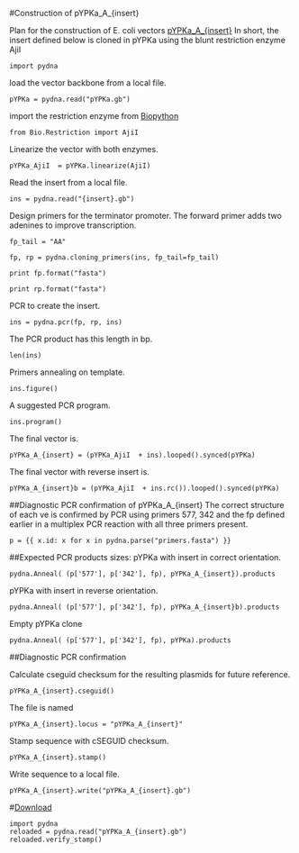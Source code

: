 #Construction of pYPKa_A_{insert}

Plan for the construction of E. coli vectors [pYPKa_A_{insert}](pYPKa_A_{insert}.gb)
In short, the insert defined below is cloned in pYPKa using the blunt restriction enzyme AjiI

	import pydna

load the vector backbone from a local file.

	pYPKa = pydna.read("pYPKa.gb")

import the restriction enzyme from [Biopython](http://biopython.org/wiki/Main_Page)

	from Bio.Restriction import AjiI

Linearize the vector with both enzymes.

	pYPKa_AjiI  = pYPKa.linearize(AjiI)

Read the insert from a local file.

	ins = pydna.read("{insert}.gb")

Design primers for the terminator promoter. The forward primer adds two adenines to improve
transcription.

	fp_tail = "AA"

	fp, rp = pydna.cloning_primers(ins, fp_tail=fp_tail)

	print fp.format("fasta")

	print rp.format("fasta")

PCR to create the insert.

	ins = pydna.pcr(fp, rp, ins)

The PCR product has this length in bp.

	len(ins)

Primers annealing on template.

	ins.figure()

A suggested PCR program.

	ins.program()

The final vector is.

	pYPKa_A_{insert} = (pYPKa_AjiI  + ins).looped().synced(pYPKa)

The final vector with reverse insert is.

	pYPKa_A_{insert}b = (pYPKa_AjiI  + ins.rc()).looped().synced(pYPKa)

##Diagnostic PCR confirmation of pYPKa_A_{insert}
The correct structure of each ve is confirmed by 
PCR using primers 577, 342 and the fp defined earlier 
in a multiplex PCR reaction with all three primers present.

	p = {{ x.id: x for x in pydna.parse("primers.fasta") }}

##Expected PCR products sizes:
pYPKa with insert in correct orientation.

    pydna.Anneal( (p['577'], p['342'], fp), pYPKa_A_{insert}).products

pYPKa with insert in reverse orientation.

    pydna.Anneal( (p['577'], p['342'], fp), pYPKa_A_{insert}b).products

Empty pYPKa clone

    pydna.Anneal( (p['577'], p['342'], fp), pYPKa).products

##Diagnostic PCR confirmation 

Calculate cseguid checksum for the resulting plasmids for future reference.

	pYPKa_A_{insert}.cseguid()

The file is named

	pYPKa_A_{insert}.locus = "pYPKa_A_{insert}"

Stamp sequence with cSEGUID checksum.

	pYPKa_A_{insert}.stamp()

Write sequence to a local file.

	pYPKa_A_{insert}.write("pYPKa_A_{insert}.gb")

#[Download](pYPKa_A_{insert}.gb)

	import pydna
	reloaded = pydna.read("pYPKa_A_{insert}.gb")
	reloaded.verify_stamp()
 
